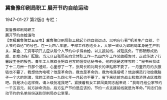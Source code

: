 ### 冀鲁豫印刷局职工  展开节约自给运动

1947-01-27
第2版()
专栏：

    冀鲁豫印刷局职工
    展开节约自给运动
    【本报冀鲁豫廿五日电】冀鲁豫印刷局职工掀起节约自给运动，以响应行署“机关生产自给、个人节约自给”的号召。在一九四六年底，干部工作总结会上，大家一致认为印刷局本身是生产机关，菜金、工资等项开支应从每个人节约中求得自给，以支援前线，减轻民负。干部酝酿成熟后，即发动各厂酝酿。当元旦日张局长向全体职工作一九四六年工作总结报告时，正式传达了行署段主任的报告。青年工人陈双金把自己写的信交给秘书长，他的信是这样写的：“秘书长我读了十二月卅一日那个通知，心里想了一下，张局长和刘局长的津贴都不要了，一月至四月的衣服钱也不要了，我想他为啥呢？他是革命的，我也是革命的，我为啥落后呢？他这模范行动给我脑子一个大的刺激，我的工资自一九四七年一月起也不要了，省下来给前方战士和救济蒋占区难胞吧。我是决心这样做，请上级批准我吧”。紧接着有女工郭凤英同志起来说：“我每月给公家节约一千五百元，前方拚命流血，后方生产节约是应该的，节约一点支援前线就是为革命。”同志们自动节约的名单纷纷送到印刷局办公室里。
